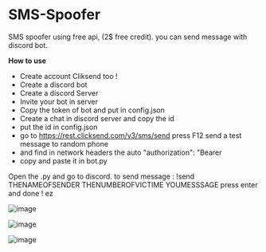 # SMS-Spoofer
SMS spoofer using free api, (2$ free credit). you can send message with discord bot.

**How to use**

- Create account Cliksend too !
- Create a discord bot
- Create a discord Server
- Invite your bot in server
- Copy the token of bot and put in config.json
- Create a chat in discord server and copy the id 
- put the id in config.json
- go to https://rest.clicksend.com/v3/sms/send press F12 send a test message to random phone
- and find in network headers the auto "authorization": "Bearer 
- copy and paste it in bot.py 

Open the .py and go to discord.
to send message : !send THENAMEOFSENDER THENUMBEROFVICTIME YOUMESSSAGE 
press enter and done ! ez



![image](https://user-images.githubusercontent.com/88597588/130257161-d7fa99ac-2c85-453b-bffd-17d4c1f95509.png)


![image](https://user-images.githubusercontent.com/88597588/130257908-6d9d9ea3-4474-4893-8cbd-9e397996ff1a.png)



![image](https://user-images.githubusercontent.com/88597588/130250181-979283ec-20b8-45f2-8fd7-ef702525062e.png)
